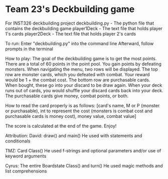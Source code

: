 # Team 23's Deckbuilding game
For INST326 deckbuilding project
deckbuilding.py - The python file that contains the deckbuilding game
player1Deck - The text file that holds player 1's cards
player2Deck - The text file that holds player 2's cards

To run:
Enter "deckbuilding.py" into the command line
Afterward, follow prompts in the terminal

How to play:
The goal of the deckbuilding game is to get the most points.
There are a total of 60 points in the point pool.
You gain points by defeating monsters.
When navigating the menu, two rows will be displayed.
The top row are monster cards, which you defeated with combat.
Your reward would be 1 + the combat cost.
The bottom row are purchasable cards. When bought, these go into your discard to be draw again.
When your deck runs out of cards, you would shuffle your discard cards back into your deck.
The purchasable cards give money, combat points, or both.

How to read the card properly is as follows:
[card's name, M or P (monster or purchasable), int to represent the cost (monsters is combat cost and purchasable cards is money cost), money value, combat value]

The score is calculated at the end of the game. Enjoy!

Attribution: 
David: draw() and main()
He used with statements and conditionals

TMZ: Card Class()
He used f-strings and optional parameters and/or use of keyword arguments

Cyrus: The entire Boardstate Class() and turn()
He used magic methods and list comprehensions

